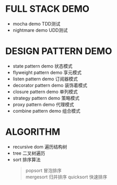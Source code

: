 # FULL STACK DEMO

 - mocha demo  TDD测试
 - nightmare demo  UDD测试

# DESIGN PATTERN DEMO

 - state pattern demo 状态模式
 - flyweight pattern demo 享元模式
 - listen pattern demo 订阅器模式
 - decorator pattern demo 装饰着模式
 - closure pattern demo 单列模式
 - strategy pattern demo 策略模式
 - proxy pattern demo 代理模式
 - combine pattern demo 组合模式

 # ALGORITHM

 - recursive dom 遍历结构树
 - tree          二叉树遍历
 - sort          排序算法
    > popsort   冒泡排序   
    > mergesort 归并排序
    > quicksort 快速排序
